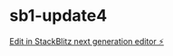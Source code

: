 # sb1-update4

[Edit in StackBlitz next generation editor ⚡️](https://stackblitz.com/~/github.com/drmas001/sb1-update4)